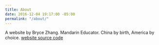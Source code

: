 ```yaml
---
title: About
date: 2016-12-04 19:17:00 -05:00
permalink: "/about/"
---
```


A website by Bryce Zhang. Mandarin Educator. China by birth, America by choice.
[website source code](https://github.com/FHBryceZhang/fhbrycezhang.github.io)